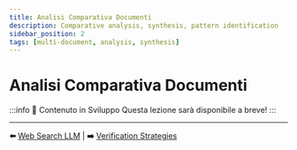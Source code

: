 ```yaml
---
title: Analisi Comparativa Documenti
description: Comparative analysis, synthesis, pattern identification
sidebar_position: 2
tags: [multi-document, analysis, synthesis]
---
```


# Analisi Comparativa Documenti

:::info 🚧 Contenuto in Sviluppo
Questa lezione sarà disponibile a breve!
:::

---

**⬅️** [Web Search LLM](./web-search-llm) | **➡️** [Verification Strategies](./verification-strategies)
